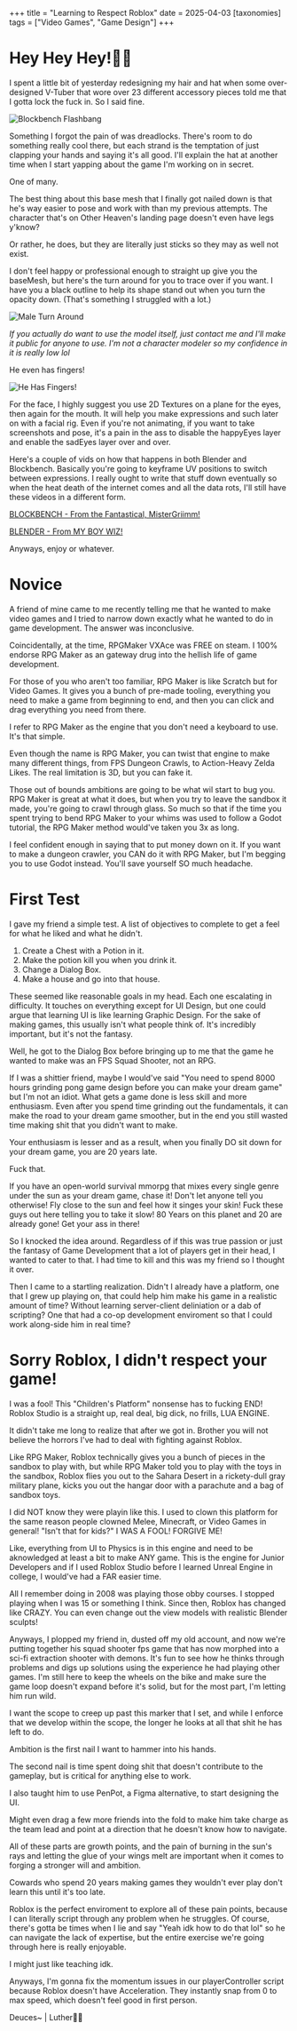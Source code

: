 +++
title = "Learning to Respect Roblox"
date = 2025-04-03
[taxonomies]
tags = ["Video Games", "Game Design"]
+++

# Hey Hey Hey!👋🏿
I spent a little bit of yesterday redesigning my hair and hat when some over-designed V-Tuber that wore over 23 different accessory pieces told me that I gotta lock the fuck in. So I said fine.

![Blockbench Flashbang](/blogImages/Overdesigned.png "Blockbench Concept Work")

Something I forgot the pain of was dreadlocks. There's room to do something really cool there, but each strand is the temptation of just clapping your hands and saying it's all good. I'll explain the hat at another time when I start yapping about the game I'm working on in secret.

One of many.

The best thing about this base mesh that I finally got nailed down is that he's way easier to pose and work with than my previous attempts. The character that's on Other Heaven's landing page doesn't even have legs y'know?

Or rather, he does, but they are literally just sticks so they may as well not exist.

I don't feel happy or professional enough to straight up give you the baseMesh, but here's the turn around for you to trace over if you want. I have you a black outline to help its shape stand out when you turn the opacity down. (That's something I struggled with a lot.)

![Male Turn Around](/blogImages/maleTurnaround.jpg "Male Turnaround")

*If you actually do want to use the model itself, just contact me and I'll make it public for anyone to use. I'm not a character modeler so my confidence in it is really low lol*

He even has fingers!

![He Has Fingers!](/blogImages/heHasFingers.jpg "Male Model Examining New Fingers")

For the face, I highly suggest you use 2D Textures on a plane for the eyes, then again for the mouth. It will help you make expressions and such later on with a facial rig. Even if you're not animating, if you want to take screenshots and pose, it's a pain in the ass to disable the happyEyes layer and enable the sadEyes layer over and over.

Here's a couple of vids on how that happens in both Blender and Blockbench. Basically you're going to keyframe UV positions to switch between expressions. I really ought to write that stuff down eventually so when the heat death of the internet comes and all the data rots, I'll still have these videos in a different form.

[BLOCKBENCH - From the Fantastical, MisterGriimm!](https://youtu.be/MmMJuuX5Ago)

[BLENDER - From MY BOY WIZ!](https://youtu.be/VZYm4mg1Eyo)

Anyways, enjoy or whatever.

# Novice

A friend of mine came to me recently telling me that he wanted to make video games and I tried to narrow down exactly what he wanted to do in game development. The answer was inconclusive.

Coincidentally, at the time, RPGMaker VXAce was FREE on steam. I 100% endorse RPG Maker as an gateway drug into the hellish life of game development.

For those of you who aren't too familiar, RPG Maker is like Scratch but for Video Games. It gives you a bunch of pre-made tooling, everything you need to make a game from beginning to end, and then you can click and drag everything you need from there.

I refer to RPG Maker as the engine that you don't need a keyboard to use. It's that simple.

Even though the name is RPG Maker, you can twist that engine to make many different things, from FPS Dungeon Crawls, to Action-Heavy Zelda Likes. The real limitation is 3D, but you can fake it.

Those out of bounds ambitions are going to be what wil start to bug you. RPG Maker is great at what it does, but when you try to leave the sandbox it made, you're going to crawl through glass. So much so that if the time you spent trying to bend RPG Maker to your whims was used to follow a Godot tutorial, the RPG Maker method would've taken you 3x as long.

I feel confident enough in saying that to put money down on it. If you want to make a dungeon crawler, you CAN do it with RPG Maker, but I'm begging you to use Godot instead. You'll save yourself SO much headache.

# First Test

I gave my friend a simple test. A list of objectives to complete to get a feel for what he liked and what he didn't.

1. Create a Chest with a Potion in it.
2. Make the potion kill you when you drink it.
3. Change a Dialog Box.
4. Make a house and go into that house.

These seemed like reasonable goals in my head. Each one escalating in difficulty. It touches on everything except for UI Design, but one could argue that learning UI is like learning Graphic Design. For the sake of making games, this usually isn't what people think of. It's incredibly important, but it's not the fantasy.

Well, he got to the Dialog Box before bringing up to me that the game he wanted to make was an FPS Squad Shooter, not an RPG.

If I was a shittier friend, maybe I would've said "You need to spend 8000 hours grinding pong game design before you can make your dream game" but I'm not an idiot. What gets a game done is less skill and more enthusiasm. Even after you spend time grinding out the fundamentals, it can make the road to your dream game smoother, but in the end you still wasted time making shit that you didn't want to make.

Your enthusiasm is lesser and as a result, when you finally DO sit down for your dream game, you are 20 years late.

Fuck that.

If you have an open-world survival mmorpg that mixes every single genre under the sun as your dream game, chase it! Don't let anyone tell you otherwise! Fly close to the sun and feel how it singes your skin! Fuck these guys out here telling you to take it slow! 80 Years on this planet and 20 are already gone! Get your ass in there!

So I knocked the idea around. Regardless of if this was true passion or just the fantasy of Game Development that a lot of players get in their head, I wanted to cater to that. I had time to kill and this was my friend so I thought it over.

Then I came to a startling realization. Didn't I already have a platform, one that I grew up playing on, that could help him make his game in a realistic amount of time? Without learning server-client deliniation or a dab of scripting? One that had a co-op development enviroment so that I could work along-side him in real time?

# Sorry Roblox, I didn't respect your game!

I was a fool! This "Children's Platform" nonsense has to fucking END! Roblox Studio is a straight up, real deal, big dick, no frills, LUA ENGINE.

It didn't take me long to realize that after we got in. Brother you will not believe the horrors I've had to deal with fighting against Roblox.

Like RPG Maker, Roblox technically gives you a bunch of pieces in the sandbox to play with, but while RPG Maker told you to play with the toys in the sandbox, Roblox flies you out to the Sahara Desert in a rickety-dull gray military plane, kicks you out the hangar door with a parachute and a bag of sandbox toys.

I did NOT know they were playin like this. I used to clown this platform for the same reason people clowned Melee, Minecraft, or Video Games in general! "Isn't that for kids?" I WAS A FOOL! FORGIVE ME!

Like, everything from UI to Physics is in this engine and need to be aknowledged at least a bit to make ANY game. This is the engine for Junior Developers and if I used Roblox Studio before I learned Unreal Engine in college, I would've had a FAR easier time.

All I remember doing in 2008 was playing those obby courses. I stopped playing when I was 15 or something I think. Since then, Roblox has changed like CRAZY. You can even change out the view models with realistic Blender sculpts!

Anyways, I plopped my friend in, dusted off my old account, and now we're putting together his squad shooter fps game that has now morphed into a sci-fi extraction shooter with demons. It's fun to see how he thinks through problems and digs up solutions using the experience he had playing other games. I'm still here to keep the wheels on the bike and make sure the game loop doesn't expand before it's solid, but for the most part, I'm letting him run wild.

I want the scope to creep up past this marker that I set,  and while I enforce that we develop within the scope, the longer he looks at all that shit he has left to do.

Ambition is the first nail I want to hammer into his hands.

The second nail is time spent doing shit that doesn't contribute to the gameplay, but is critical for anything else to work.

I also taught him to use PenPot, a Figma alternative, to start designing the UI.

Might even drag a few more friends into the fold to make him take charge as the team lead and point at a direction that he doesn't know how to navigate.

All of these parts are growth points, and the pain of burning in the sun's rays and letting the glue of your wings melt are important when it comes to forging a stronger will and ambition.

Cowards who spend 20 years making games they wouldn't ever play don't learn this until it's too late.

Roblox is the perfect enviroment to explore all of these pain points, because I can literally script through any problem when he struggles. Of course, there's gotta be times when I lie and say "Yeah idk how to do that lol" so he can navigate the lack of expertise, but the entire exercise we're going through here is really enjoyable.

I might just like teaching idk.

Anyways, I'm gonna fix the momentum issues in our playerController script because Roblox doesn't have Acceleration. They instantly snap from 0 to max speed, which doesn't feel good in first person.

Deuces~ | Luther✌🏿